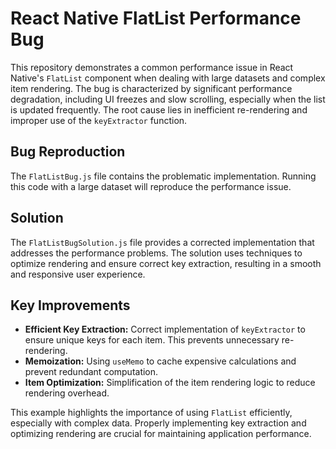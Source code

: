# React Native FlatList Performance Bug

This repository demonstrates a common performance issue in React Native's `FlatList` component when dealing with large datasets and complex item rendering.  The bug is characterized by significant performance degradation, including UI freezes and slow scrolling, especially when the list is updated frequently.  The root cause lies in inefficient re-rendering and improper use of the `keyExtractor` function.

## Bug Reproduction

The `FlatListBug.js` file contains the problematic implementation. Running this code with a large dataset will reproduce the performance issue.

## Solution

The `FlatListBugSolution.js` file provides a corrected implementation that addresses the performance problems.  The solution uses techniques to optimize rendering and ensure correct key extraction, resulting in a smooth and responsive user experience.

## Key Improvements

*   **Efficient Key Extraction:** Correct implementation of `keyExtractor` to ensure unique keys for each item. This prevents unnecessary re-rendering.
*   **Memoization:** Using `useMemo` to cache expensive calculations and prevent redundant computation.
*   **Item Optimization:**  Simplification of the item rendering logic to reduce rendering overhead.

This example highlights the importance of using `FlatList` efficiently, especially with complex data.  Properly implementing key extraction and optimizing rendering are crucial for maintaining application performance.
